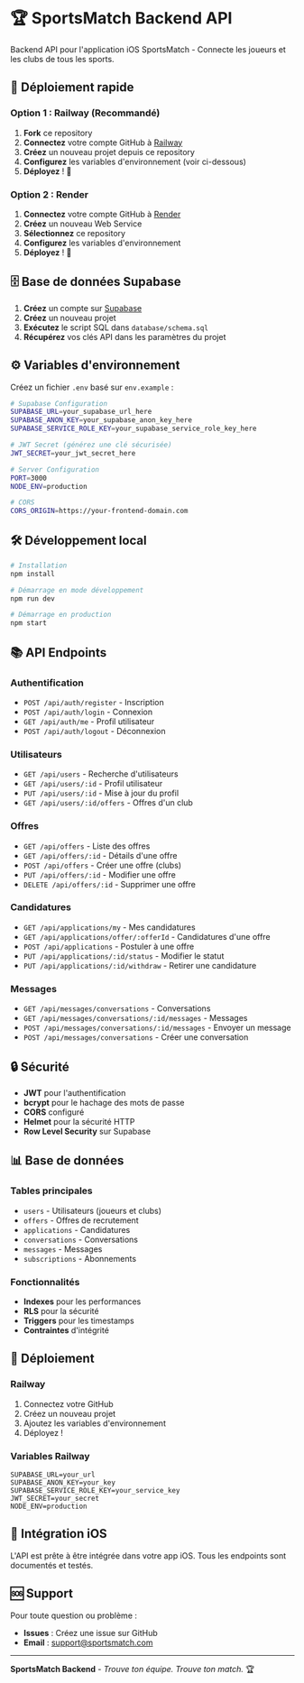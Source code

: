 # 🏆 SportsMatch Backend API

Backend API pour l'application iOS SportsMatch - Connecte les joueurs et les clubs de tous les sports.

## 🚀 Déploiement rapide

### Option 1 : Railway (Recommandé)
1. **Fork** ce repository
2. **Connectez** votre compte GitHub à [Railway](https://railway.app)
3. **Créez** un nouveau projet depuis ce repository
4. **Configurez** les variables d'environnement (voir ci-dessous)
5. **Déployez** ! 🎉

### Option 2 : Render
1. **Connectez** votre compte GitHub à [Render](https://render.com)
2. **Créez** un nouveau Web Service
3. **Sélectionnez** ce repository
4. **Configurez** les variables d'environnement
5. **Déployez** ! 🎉

## 🗄️ Base de données Supabase

1. **Créez** un compte sur [Supabase](https://supabase.com)
2. **Créez** un nouveau projet
3. **Exécutez** le script SQL dans `database/schema.sql`
4. **Récupérez** vos clés API dans les paramètres du projet

## ⚙️ Variables d'environnement

Créez un fichier `.env` basé sur `env.example` :

```bash
# Supabase Configuration
SUPABASE_URL=your_supabase_url_here
SUPABASE_ANON_KEY=your_supabase_anon_key_here
SUPABASE_SERVICE_ROLE_KEY=your_supabase_service_role_key_here

# JWT Secret (générez une clé sécurisée)
JWT_SECRET=your_jwt_secret_here

# Server Configuration
PORT=3000
NODE_ENV=production

# CORS
CORS_ORIGIN=https://your-frontend-domain.com
```

## 🛠️ Développement local

```bash
# Installation
npm install

# Démarrage en mode développement
npm run dev

# Démarrage en production
npm start
```

## 📚 API Endpoints

### Authentification
- `POST /api/auth/register` - Inscription
- `POST /api/auth/login` - Connexion
- `GET /api/auth/me` - Profil utilisateur
- `POST /api/auth/logout` - Déconnexion

### Utilisateurs
- `GET /api/users` - Recherche d'utilisateurs
- `GET /api/users/:id` - Profil utilisateur
- `PUT /api/users/:id` - Mise à jour du profil
- `GET /api/users/:id/offers` - Offres d'un club

### Offres
- `GET /api/offers` - Liste des offres
- `GET /api/offers/:id` - Détails d'une offre
- `POST /api/offers` - Créer une offre (clubs)
- `PUT /api/offers/:id` - Modifier une offre
- `DELETE /api/offers/:id` - Supprimer une offre

### Candidatures
- `GET /api/applications/my` - Mes candidatures
- `GET /api/applications/offer/:offerId` - Candidatures d'une offre
- `POST /api/applications` - Postuler à une offre
- `PUT /api/applications/:id/status` - Modifier le statut
- `PUT /api/applications/:id/withdraw` - Retirer une candidature

### Messages
- `GET /api/messages/conversations` - Conversations
- `GET /api/messages/conversations/:id/messages` - Messages
- `POST /api/messages/conversations/:id/messages` - Envoyer un message
- `POST /api/messages/conversations` - Créer une conversation

## 🔒 Sécurité

- **JWT** pour l'authentification
- **bcrypt** pour le hachage des mots de passe
- **CORS** configuré
- **Helmet** pour la sécurité HTTP
- **Row Level Security** sur Supabase

## 📊 Base de données

### Tables principales
- `users` - Utilisateurs (joueurs et clubs)
- `offers` - Offres de recrutement
- `applications` - Candidatures
- `conversations` - Conversations
- `messages` - Messages
- `subscriptions` - Abonnements

### Fonctionnalités
- **Indexes** pour les performances
- **RLS** pour la sécurité
- **Triggers** pour les timestamps
- **Contraintes** d'intégrité

## 🚀 Déploiement

### Railway
1. Connectez votre GitHub
2. Créez un nouveau projet
3. Ajoutez les variables d'environnement
4. Déployez !

### Variables Railway
```
SUPABASE_URL=your_url
SUPABASE_ANON_KEY=your_key
SUPABASE_SERVICE_ROLE_KEY=your_service_key
JWT_SECRET=your_secret
NODE_ENV=production
```

## 📱 Intégration iOS

L'API est prête à être intégrée dans votre app iOS. Tous les endpoints sont documentés et testés.

## 🆘 Support

Pour toute question ou problème :
- **Issues** : Créez une issue sur GitHub
- **Email** : support@sportsmatch.com

---

**SportsMatch Backend** - *Trouve ton équipe. Trouve ton match.* 🏆
